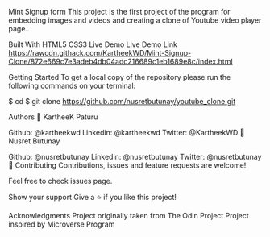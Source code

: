 Mint Signup form 
This project is the first project of the program for embedding images and videos and creating a clone of Youtube video player page..



Built With
HTML5
CSS3
Live Demo
Live Demo Link https://rawcdn.githack.com/KartheekWD/Mint-Signup-Clone/872e669c7e3adeb4db04adc216689c1eb1689e8c/index.html

Getting Started
To get a local copy of the repository please run the following commands on your terminal:

$ cd $ git clone https://github.com/nusretbutunay/youtube_clone.git

Authors
👤 KartheeK Paturu

Github: @kartheekwd
Linkedin: @kartheekwd
Twitter: @KartheekWD
👤 Nusret Butunay

Github: @nusretbutunay
Linkedin: @nusretbutunay
Twitter: @nusretbutunay
🤝 Contributing
Contributions, issues and feature requests are welcome!

Feel free to check issues page.

Show your support
Give a ⭐️ if you like this project!

Acknowledgments
Project originally taken from The Odin Project Project inspired by Microverse Program